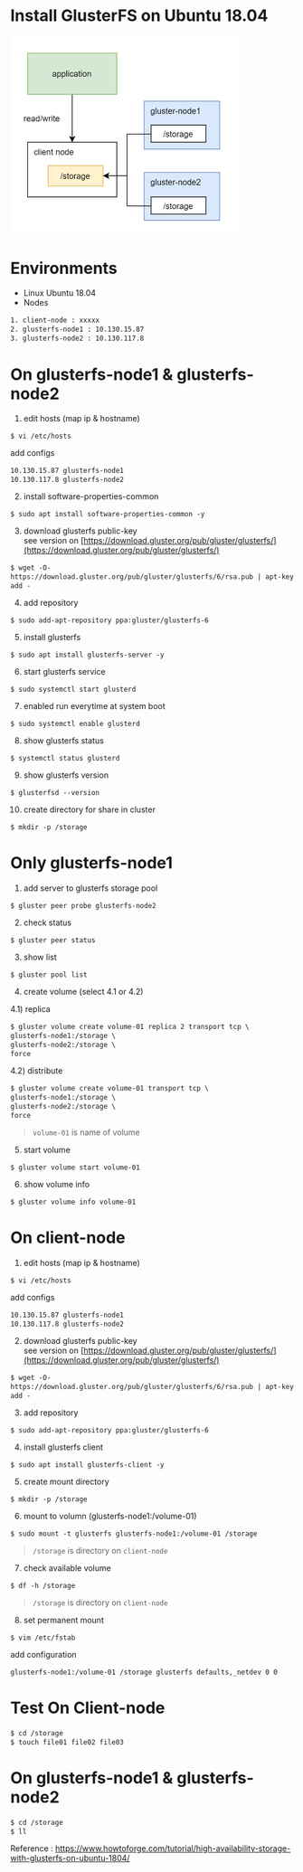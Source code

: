 # Install GlusterFS on Ubuntu 18.04 

<img src="glusterfs.png" alt="glusterfs.png" width="400"/>

# Environments

- Linux Ubuntu 18.04    
- Nodes  
```
1. client-node : xxxxx  
2. glusterfs-node1 : 10.130.15.87
3. glusterfs-node2 : 10.130.117.8    
```

# On glusterfs-node1 & glusterfs-node2 

1) edit hosts (map ip & hostname) 
```
$ vi /etc/hosts
```
add configs
```
10.130.15.87 glusterfs-node1
10.130.117.8 glusterfs-node2
```
2) install software-properties-common  
```
$ sudo apt install software-properties-common -y
```
3)  download glusterfs public-key  
see version on [https://download.gluster.org/pub/gluster/glusterfs/](https://download.gluster.org/pub/gluster/glusterfs/)
```
$ wget -O- https://download.gluster.org/pub/gluster/glusterfs/6/rsa.pub | apt-key add -  
```
4) add repository
```
$ sudo add-apt-repository ppa:gluster/glusterfs-6  
```
5) install glusterfs 
```
$ sudo apt install glusterfs-server -y
```
6) start glusterfs service
```
$ sudo systemctl start glusterd
```
7) enabled run everytime at system boot 
```
$ sudo systemctl enable glusterd
```
8) show glusterfs status
```
$ systemctl status glusterd
```
9) show glusterfs version
```
$ glusterfsd --version
```
10) create directory for share in cluster 
```
$ mkdir -p /storage
```
# Only glusterfs-node1
  
1) add server to glusterfs storage pool
```
$ gluster peer probe glusterfs-node2  
```
2) check status
```
$ gluster peer status
```
3) show list 
```
$ gluster pool list  
```
4) create volume (select 4.1 or 4.2)   
  
4.1) replica 
```
$ gluster volume create volume-01 replica 2 transport tcp \
glusterfs-node1:/storage \
glusterfs-node2:/storage \
force
```
4.2) distribute  
```
$ gluster volume create volume-01 transport tcp \
glusterfs-node1:/storage \
glusterfs-node2:/storage \
force
```
> `volume-01` is name of volume   

5) start volume 
```
$ gluster volume start volume-01  
```
6) show volume info  
```
$ gluster volume info volume-01   
```

# On client-node

1) edit hosts (map ip & hostname) 
```
$ vi /etc/hosts
```
add configs
```
10.130.15.87 glusterfs-node1
10.130.117.8 glusterfs-node2
```
2)  download glusterfs public-key  
see version on [https://download.gluster.org/pub/gluster/glusterfs/](https://download.gluster.org/pub/gluster/glusterfs/)
```
$ wget -O- https://download.gluster.org/pub/gluster/glusterfs/6/rsa.pub | apt-key add -  
```
3) add repository
```
$ sudo add-apt-repository ppa:gluster/glusterfs-6  
```
4) install glusterfs client 
```
$ sudo apt install glusterfs-client -y
```
5) create mount directory 
```
$ mkdir -p /storage  
``` 
6) mount to volumn (glusterfs-node1:/volume-01)
```
$ sudo mount -t glusterfs glusterfs-node1:/volume-01 /storage  
```
> `/storage` is directory on `client-node`   

7) check available volume
```
$ df -h /storage  
```
> `/storage` is directory on `client-node`   

8) set permanent mount 
```
$ vim /etc/fstab
```
add configuration
```
glusterfs-node1:/volume-01 /storage glusterfs defaults,_netdev 0 0  
```

# Test On Client-node
```
$ cd /storage
$ touch file01 file02 file03  
```

# On glusterfs-node1 & glusterfs-node2 
```
$ cd /storage
$ ll
```

Reference : https://www.howtoforge.com/tutorial/high-availability-storage-with-glusterfs-on-ubuntu-1804/  
